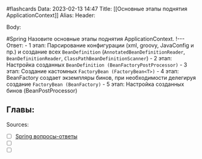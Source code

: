 #flashcards
Data: 2023-02-13 14:47
Title: [[Основные этапы поднятия ApplicationContext]]
Alias:
Header:




Body:


#Spring 
Назовите основные этапы поднятия ApplicationContext.
!---
Ответ:
	- 1 этап: Парсирование конфигурации (xml, groovy, JavaConfig и пр.) и создание всех `BeanDefinition` (`AnnotatedBeanDefinitionReader`, `BeanDefinitionReader`, `ClassPathBeanDefinitionScanner`)
	- 2 этап: Настройка созданных `BeanDefinition (BeanFactoryPostProcessor)`
	- 3 этап: Создание кастомных `FactoryBean (FactoryBean<T>)`
	- 4 этап: BeanFactory создает экземпляры бинов, при необходимости делегируя создание `FactoryBean (BeanFactory)`
	- 5 этап: Настройка созданных бинов (BeanPostProcessor)
<!--SR:!2023-11-03,10,270-->






Главы:
-


Sources:
- [ ] [Spring вопросы-ответы](https://docs.google.com/document/d/1eFbKDhPfud_Kj07jHhj-OmZuEfHYWe4HaLUW4pRkZ9U/edit)
- [ ] []()
- [ ] []()
